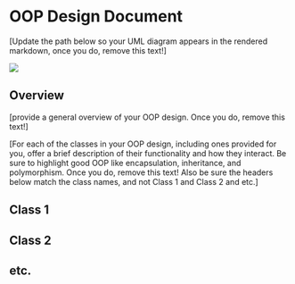 # OOP Design Document

[Update the path below so your UML diagram appears in the rendered markdown, once you do, remove this text!]

![](/path/to/UML.ong)

## Overview

[provide a general overview of your OOP design. Once you do, remove this text!]


[For each of the classes in your OOP design, including ones provided
for you, offer a brief description of their functionality and how they
interact. Be sure to highlight good OOP like encapsulation,
inheritance, and polymorphism. Once you do, remove this text! Also be
sure the headers below match the class names, and not Class 1 and
Class 2 and etc.]

## Class 1

## Class 2

## etc.
